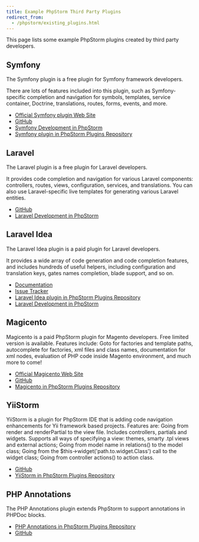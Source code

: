 ```yaml
---
title: Example PhpStorm Third Party Plugins
redirect_from:
  - /phpstorm/existing_plugins.html
---
```

<!-- Copyright 2000-2020 JetBrains s.r.o. and other contributors. Use of this source code is governed by the Apache 2.0 license that can be found in the LICENSE file. -->

This page lists some example PhpStorm plugins created by third party developers.

## Symfony
The Symfony plugin is a free plugin for Symfony framework developers.

There are lots of features included into this plugin, such as Symfony-specific completion and navigation for symbols, templates, service container, Doctrine, translations, routes, forms, events, and more.

* [Official Symfony plugin Web Site](https://symfony2-plugin.espend.de/)
* [GitHub](https://github.com/Haehnchen/idea-php-symfony2-plugin)
* [Symfony Development in PhpStorm](https://www.jetbrains.com/help/phpstorm/symfony-support.html)
* [Symfony plugin in PhpStorm Plugins Repository](https://plugins.jetbrains.com/plugin/7219-symfony-support)

## Laravel
The Laravel plugin is a free plugin for Laravel developers. 

It provides code completion and navigation for various Laravel components: controllers, routes, views, configuration, services, and translations. You can also use Laravel-specific live templates for generating various Laravel entities.

* [GitHub](https://github.com/Haehnchen/idea-php-laravel-plugin)
* [Laravel Development in PhpStorm](https://www.jetbrains.com/help/phpstorm/laravel.html)

## Laravel Idea
The Laravel Idea plugin is a paid plugin for Laravel developers.

It provides a wide array of code generation and code completion features, and includes hundreds of useful helpers, including configuration and translation keys, gates names completion, blade support, and so on.

* [Documentation](https://laravel-idea.com/docs/3.x/overview)
* [Issue Tracker](https://github.com/laravel-idea/plugin/issues)
* [Laravel Idea plugin in PhpStorm Plugins Repository](https://plugins.jetbrains.com/plugin/13441-laravel-idea)
* [Laravel Development in PhpStorm](https://www.jetbrains.com/help/phpstorm/laravel.html)

## Magicento
Magicento is a paid PhpStorm plugin for Magento developers. Free limited version is available.
Features include: Goto for factories and template paths, autocomplete for factories, xml files and class names, documentation for xml nodes, evaluation of PHP code inside Magento environment, and much more to come!

* [Official Magicento Web Site](https://magicento.com/)
* [GitHub](https://github.com/enriquepiatti/Magicento)
* [Magicento in PhpStorm Plugins Repository](https://plugins.jetbrains.com/plugin/7089-magicento)

## YiiStorm
YiiStorm is a plugin for PhpStorm IDE that is adding code navigation enhancements for Yii framework based projects.
Features are: Going from render and renderPartial to the view file. Includes controllers, partials and widgets. Supports all ways of specifying a view: themes, smarty .tpl views and external actions; Going from model name in relations() to the model class; Going from the $this->widget('path.to.widget.Class') call to the widget class; Going from controller actions() to action class.

* [GitHub](https://github.com/cmazx/yiistorm)
* [YiiStorm in PhpStorm Plugins Repository](https://plugins.jetbrains.com/plugin/7182-yiistorm)

## PHP Annotations
The PHP Annotations plugin extends PhpStorm to support annotations in PHPDoc blocks.

* [PHP Annotations in PhpStorm Plugins Repository](https://plugins.jetbrains.com/plugin/7320-php-annotations)
* [GitHub](https://github.com/Haehnchen/idea-php-annotation-plugin)